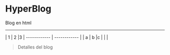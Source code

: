 # HyperBlog
Blog en html

------------

|  1 |  2 |3
| ------------ | ------------ |
|  a | b  |c
|   |   |


> Detalles del blog

